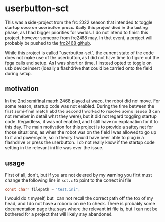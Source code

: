 # userbutton-sct

This was a side-project from the frc 2022 season that intended to toggle startup code on userbutton press. 
Sadly this project died in the testing phase, as I had bigger priorities for worlds. I do not intend to finish this project, however someone from frc2468
may. In that event, a project will probably be pushed to the [frc2468 github](https://github.com/frc2468).

While this project is called "userbutton-sct", the current state of the code does not make use of the userbutton, as I did not have time to figure out the fpga calls and setup.
As I was short on time, I instead opted to toggle on usb device insert (ideally a flashdrive that could be carried onto the field during setup.

## motivation

In the [2nd semifinal match 2468 played at waco](https://www.youtube.com/watch?v=ILfNy_uYCMs), the robot did not move. For some reason, startup code was not enabled. During the time between the first semi-final match abd
the second I worked to resolve some issues (I can not remeber in detail what they were), but it did not regard toggling startup code. Regardless, it was not enabled, and I still
have no explanation for it to this day. The main motivation for this project is to provide a saftey net for those situations, as when the robot was on the field I was
allowed to go up to it and powercycle, so in theory I would have been able to plug in a flashdrive or press the userbutton. I do not really know if the startup code setting in the relevant ini file was even the issue. 

## usage
First of all, don't, but if you are not detered by my warning you first must change the following line in `sct.c` to point to the correct ini file
```c
const char* filepath = "test.ini";
```
I would do it myself, but I can not recall the correct path off the top of my head, and I do not have a roborio on me to check. There is probably some documentation page that says
where the relevant ini file is, but I can not be bothered for a project that will likely stay abandoned.
